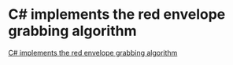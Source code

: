 # C# implements the red envelope grabbing algorithm
[C# implements the red envelope grabbing algorithm](https://aiwithcloud.com/2022/09/19/c_implements_the_red_envelope_grabbing_algorithm/)